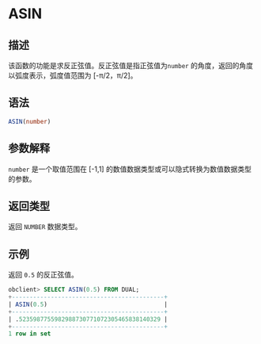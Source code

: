 # ASIN

## 描述

该函数的功能是求反正弦值。反正弦值是指正弦值为`number` 的角度，返回的角度以弧度表示，弧度值范围为 \[-π/2，π/2\]。

## 语法

```sql
ASIN(number)
```

## 参数解释

`number` 是一个取值范围在 \[-1,1\] 的数值数据类型或可以隐式转换为数值数据类型的参数。

## 返回类型

返回 `NUMBER` 数据类型。

## 示例

返回 `0.5` 的反正弦值。

```sql
obclient> SELECT ASIN(0.5) FROM DUAL;
+-------------------------------------------+
| ASIN(0.5)                                 |
+-------------------------------------------+
| .5235987755982988730771072305465838140329 |
+-------------------------------------------+
1 row in set
```
